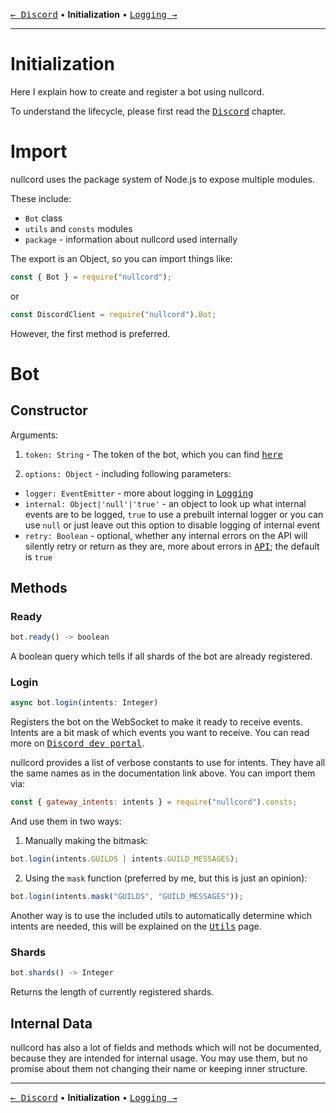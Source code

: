 [<kbd>← Discord</kbd>](00_discord.md)
• **Initialization**  •
[<kbd>Logging →</kbd>](02_logging.md)

---

# Initialization
Here I explain how to create and register a bot
using nullcord.

To understand the lifecycle, please first
read the [<kbd>Discord</kbd>](00_discord.md) chapter.

# Import
nullcord uses the package system of Node.js
to expose multiple modules.

These include:
* `Bot` class
* `utils` and `consts` modules
* `package` - information about nullcord used internally

The export is an Object, so you can import things like:
```js
const { Bot } = require("nullcord");
```
or
```js
const DiscordClient = require("nullcord").Bot;
```

However, the first method is preferred.

# Bot

## Constructor

Arguments:
1. `token: String` - The token of the bot, which you can
find [<kbd>here</kbd>](https://discord.com/developers/applications)

2. `options: Object` - including following parameters:
  * `logger: EventEmitter` - more about logging in
  [<kbd>Logging</kbd>](02_logging.md)
  * `internal: Object|'null'|'true'` - an object to look up
  what internal events are to be logged, `true` to
  use a prebuilt internal logger or you can use `null` or
  just leave out this option to disable logging of internal event
  * `retry: Boolean` - optional, whether any internal errors on the API will
  silently retry or return as they are, more about errors in
  [<kbd>API</kbd>](04_api.md); the default is `true`

## Methods

### Ready
```js
bot.ready() -> boolean
```
A boolean query which tells
if all shards of the bot are
already registered.

### Login
```js
async bot.login(intents: Integer)
```
Registers the bot on the WebSocket
to make it ready to receive events.
Intents are a bit mask of which events
you want to receive. You can read more
on [<kbd>Discord dev portal</kbd>](https://discord.com/developers/docs/topics/gateway#list-of-intents).

nullcord provides a list of verbose
constants to use for intents. They have
all the same names as in the documentation
link above. You can import them via:
```js
const { gateway_intents: intents } = require("nullcord").consts;
```
And use them in two ways:

1. Manually making the bitmask:
```js
bot.login(intents.GUILDS | intents.GUILD_MESSAGES);
```
2. Using the `mask` function
(preferred by me, but this is just an opinion):
```js
bot.login(intents.mask("GUILDS", "GUILD_MESSAGES"));
```

Another way is to use the included utils
to automatically determine which intents
are needed, this will be explained on the
[<kbd>Utils</kbd>](05_utils.md) page.

### Shards
```js
bot.shards() -> Integer
```
Returns the length of currently registered shards.

## Internal Data
nullcord has also a lot of fields
and methods which will not be documented,
because they are intended for internal usage.
You may use them, but no promise about them
not changing their name or keeping inner structure.

---

[<kbd>← Discord</kbd>](00_discord.md)
• **Initialization** •
[<kbd>Logging →</kbd>](02_logging.md)
